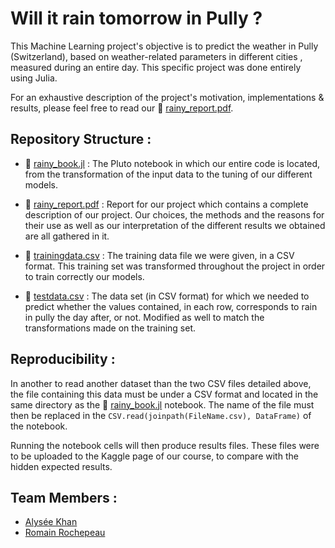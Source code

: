 # Will it rain tomorrow in Pully ?

This Machine Learning project's objective is to predict the weather in Pully (Switzerland), based on weather-related parameters in different cities , measured during an entire day. This specific project was done entirely using Julia.

For an exhaustive description of the project's motivation, implementations & results, please feel free to read our 📖 [rainy_report.pdf](rainy_report.pdf).


## Repository Structure :

- 📒 [rainy_book.jl](rainy_book.jl) : The Pluto notebook in which our entire code is located, from the transformation of the input data to the tuning of our different models.

- 📖 [rainy_report.pdf](rainy_report.pdf) : Report for our project which contains a complete description of our project. Our choices, the methods and the reasons for their use as well as our interpretation of the different results we obtained are all gathered in it.

- 💾 [trainingdata.csv](trainingdata.csv) : The training data file we were given, in a CSV format. This training set was transformed throughout the project in order to train correctly our models.

- 💾 [testdata.csv](testdata.csv) : The data set (in CSV format) for which we needed to predict whether the values contained, in each row, corresponds to rain in pully the day after, or not. Modified as well to match the transformations made on the training set.

## Reproducibility :

In another to read another dataset than the two CSV files detailed above, the file containing this data must be under a CSV format and located in the same directory as the 📒 [rainy_book.jl](rainy_book.jl) notebook. The name of the file must then be replaced in the `CSV.read(joinpath(FileName.csv), DataFrame)` of the notebook.

Running the notebook cells will then produce results files. These files were to be uploaded to the Kaggle page of our course, to compare with the hidden expected results.

## Team Members :

- [Alysée Khan](mailto:alysee.khan@epfl.ch) 
- [Romain Rochepeau](mailto:romain.rochepeau@epfl.ch) 